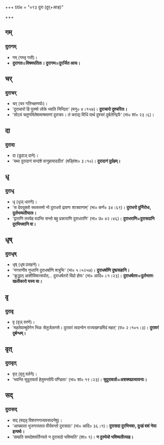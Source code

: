 +++
title = "०९३ दुरा (दुर्+आङ्)"

+++

## गम्
### दुरागम्
- गम् (गम्लृ गतौ)।
- **दुरागतः=विषमपतितः। दुरागमः=दुरर्जित आयः।**

## चर्
### दुराचर्
- चर् (चर गतिभक्षणयोः)।
- 'दुराचारो हि पुरुषो लोके भवति निन्दितः' (मनु० ४।१५७)। **दुराचारो दुश्चरितः।**
- 'सोऽयं चतुर्णामेतेषामाश्रमाणां दुराचरः। तं चराद्य विधिं पार्थ दुश्चरं दुर्बलेन्द्रियैः' (भा० शां० २३।६)।

## दा
### दुरादा
- दा (डुदाञ् दाने)।
- 'यथा दुरादानं सन्दंशे वानुहायाददीत' (षड्विंश० ३।१०)। **दुरादानं दुर्ग्रहम्।**

## धृ
### दुराधृ
- धृ (धृञ् धारणे)।
- 'स देवयुक्तो रथसत्तमो नो दुराधरो द्रावणः शात्रवाणाम्' (भा० कर्ण० ३४।६९)। **दुराधरो दुर्निरोधः, दुर्लभव्यतीघातः।**
- 'द्वाराणि तस्येह वदन्ति सन्तो बहु प्रकाराणि दुराधराणि' (भा० उ० ४२।४६)। **दुराधराणि=दुरासदानि दुरभिभवानि वा।**

## धृष्
### दुराधृष्
- धृष् (धृष प्रसहने)।
- 'नगराणीव गुप्तानि दुराधर्षाणि शत्रुभिः' (भा० ५।५२५७)। **दुराधर्षाणि दुष्प्रसहानि।**
- 'क्रुद्धात् आशीविषात्सर्पात्… दुराधर्षतरो विप्रो ज्ञेयः' (भा० आदि० ८१।२३)। **दुराधर्षतरः=दुर्लभतरः खलीकारो यस्य सः।**

## वृ
### दुरावृ
- वृ (वृञ् वरणे)।
- 'महतेवाम्बुवेगेन भिन्नः सेतुर्जलागमे। दुरावरं त्वदन्येन राज्यखण्डमिदं महत्' (रा० २।१०५।३)। **दुरावरं दुर्बन्धम्।**

## वृत्
### दुरावृत्
- वृत् (वृतु वर्तने)।
- 'भवन्ति सुदुरावर्ता हेतुमन्तोपि पण्डिताः' (भा० शां० १९।२३)। **सुदुरावर्ताः=अशक्यप्रत्यायनाः।**

## सद्
### दुरासद्
- सद् (षद्लृ विशरणगत्यवसादनेषु)।
- 'आख्याता भुजगास्तात वीर्यवन्तो दुरासदाः' (भा० आदि० ३६।१)। **दुरासदा दुरभिभवाः, दुःखं वशं नेया इत्यर्थः।**
- 'सम्प्रति समदेशवर्तिनस्ते न दुरासदो भविष्यति' (शा० १)। **न दुरुपेयो भविष्यतीत्याह।**
